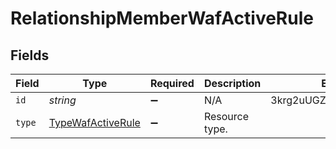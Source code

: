 # RelationshipMemberWafActiveRule


## Fields

| Field                                                         | Type                                                          | Required                                                      | Description                                                   | Example                                                       |
| ------------------------------------------------------------- | ------------------------------------------------------------- | ------------------------------------------------------------- | ------------------------------------------------------------- | ------------------------------------------------------------- |
| `id`                                                          | *string*                                                      | :heavy_minus_sign:                                            | N/A                                                           | 3krg2uUGZzb2W9Euo4moOR                                        |
| `type`                                                        | [TypeWafActiveRule](../../models/shared/typewafactiverule.md) | :heavy_minus_sign:                                            | Resource type.                                                |                                                               |